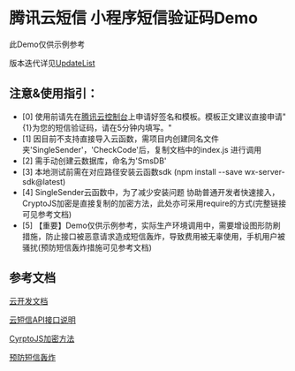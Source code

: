 # 腾讯云短信 小程序短信验证码Demo
此Demo仅供示例参考

版本迭代详见[UpdateList](https://github.com/tantanyj/qcloudsms_js_miniprogram/blob/master/UpdateList.md)

## 注意&使用指引：
- [0] 使用前请先在[腾讯云控制台](https://console.cloud.tencent.com/sms/smslist)上申请好签名和模板。模板正文建议直接申请"{1}为您的短信验证码，请在5分钟内填写。"
- [1] 因目前不支持直接导入云函数，需项目内创建同名文件夹'SingleSender'，'CheckCode'后，复制文档中的index.js 进行调用
- [2] 需手动创建云数据库，命名为'SmsDB'
- [3] 本地测试前需在对应路径安装云函数sdk (npm install --save wx-server-sdk@latest) 
- [4] SingleSender云函数中，为了减少安装问题 协助普通开发者快速接入，CryptoJS加密是直接复制的加密方法，此处亦可采用require的方式(完整链接可见参考文档) 
- [5] 【重要】Demo仅供示例参考，实际生产环境调用中，需要增设图形防刷措施，防止接口被恶意请求造成短信轰炸，导致费用被无辜使用，手机用户被骚扰(预防短信轰炸措施可见参考文档)

## 参考文档
[云开发文档](https://developers.weixin.qq.com/miniprogram/dev/wxcloud/basis/getting-started.html)

[云短信API接口说明](https://cloud.tencent.com/document/product/382/5976)

[CyrptoJS加密方法](https://code.google.com/archive/p/crypto-js/downloads)

[预防短信轰炸](https://cloud.tencent.com/document/product/382/13303#.E5.A6.82.E4.BD.95.E9.A2.84.E9.98.B2.E7.9F.AD.E4.BF.A1.E8.BD.B0.E7.82.B8.EF.BC.9F)




